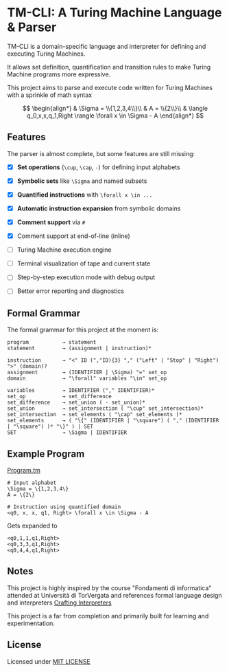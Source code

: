# TM-CLI: A Turing Machine Language & Parser

TM-CLI is a domain-specific language and interpreter for defining and executing Turing Machines.

It allows set definition, quantification and transition rules to make Turing Machine programs more expressive.

This project aims to parse and execute code written for Turing Machines with a sprinkle of math syntax 

$$ 
\begin{align*}
& \Sigma = \\{1,2,3,4\\}\\
& A = \\{2\\}\\
& \langle q_0,x,x,q_1,Right \rangle \forall x \in \Sigma - A
\end{align*}
$$

## Features
The parser is almost complete, but some features are still missing:

- [x] **Set operations** (`\cup`, `\cap`, `-`) for defining input alphabets
- [x] **Symbolic sets** like `\Sigma` and named subsets
- [x] **Quantified instructions** with `\forall x \in ...`
- [x] **Automatic instruction expansion** from symbolic domains
- [x] **Comment support** via `#`
- [x] Comment support at end-of-line (inline)

- [ ] Turing Machine execution engine

- [ ] Terminal visualization of tape and current state

- [ ] Step-by-step execution mode with debug output

- [ ] Better error reporting and diagnostics


## Formal Grammar
The formal grammar for this project at the moment is:

```
program           → statement
statement         → (assignment | instruction)*

instruction       → "<" ID (","ID){3} "," ("Left" | "Stop" | "Right") ">" (domain)?
assignment        → (IDENTIFIER | \Sigma) "=" set_op
domain            → "\forall" variables "\in" set_op

variables         → IDENTIFIER ("," IDENTIFIER)*  
set_op            → set_difference
set_difference    → set_union ( - set_union)* 
set_union         → set_intersection ( "\cup" set_intersection)*
set_intersection  → set_elements ( "\cap" set_elements )*
set_elements      → ( "\{" (IDENTIFIER | "\square") ( "," (IDENTIFIER | "\square") )* "\}" ) | SET
SET               → \Sigma | IDENTIFIER

```

## Example Program
[Program.tm](Program.tm)
```tm
# Input alphabet 
\Sigma = \{1,2,3,4\}
A = \{2\}

# Instruction using quantified domain
<q0, x, x, q1, Right> \forall x \in \Sigma - A
```
Gets expanded to

```tm
<q0,1,1,q1,Right>
<q0,3,3,q1,Right>
<q0,4,4,q1,Right>
```
## Notes
This project is highly inspired by the course "Fondamenti di informatica" attended at Università di TorVergata and references formal language design and interpreters 
[Crafting Interpreters](https://craftinginterpreters.com/contents.html)

This project is a far from completion and primarily built for learning and experimentation.

## License
Licensed under [MIT LICENSE](LICENSE)
